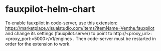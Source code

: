 # fauxpilot-helm-chart
To enable fauxpilot in code-server, use this extension: https://marketplace.visualstudio.com/items?itemName=Venthe.fauxpilot and change its settings (fauxpilot.server) to point to http://<proxy_url>:<proxy_port:=5000>/v1/engines . Then code-server must be restarted in order for the extension to work.